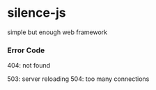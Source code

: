 silence-js
===========

simple but enough web framework

### Error Code

404: not found

503: server reloading
504: too many connections


